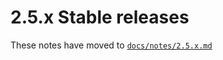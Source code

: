 # 2.5.x Stable releases

These notes have moved to [`docs/notes/2.5.x.md`](../../../../docs/notes/2.5.x.md)
